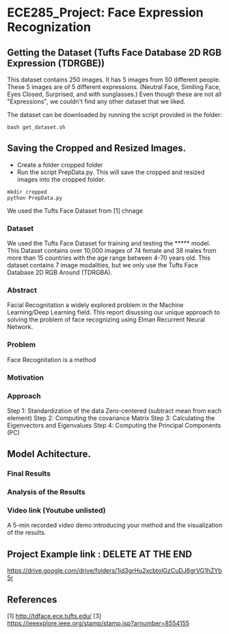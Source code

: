 # ECE285_Project: Face Expression Recognization 

## Getting the Dataset (Tufts Face Database 2D RGB Expression (TDRGBE))
This dataset contains 250 images. It has 5 images from 50 different people. These 5 images are of 5 different expressions. (Neutral Face, Similing Face, Eyes Closed, Surprised, and with sunglasses.) Even though these are not all "Expressions", we couldn't find any other dataset that we liked.


The dataset can be downloaded by running the script provided in the folder:

```
bash get_dataset.sh
```
## Saving the Cropped and Resized Images. 
- Create a folder cropped folder 
- Run the script PrepData.py. This will save the cropped and resized images into the cropped folder. 
```
mkdir cropped
python PrepData.py
```
We used the Tufts Face Dataset from [1] 
chnage
### Dataset
We used the Tufts Face Dataset for training and testing the ***** model. This Dataset contains over 10,000 images of 74 female and 38 males from more than 15 countries with the age range between 4-70 years old. This dataset contains 7 image modalities, but we only use the Tufts Face Database 2D RGB Around (TDRGBA).

### Abstract 
Facial Recognitation a widely explored problem in the Machine Learning/Deep Learning field. This report disussing our unique approach to solving the problem of face recognizing using Elman Recurrent Neural Network. 

### Problem 
Face Recognitation is a method 

### Motivation 


### Approach 
Step 1: Standardization of the data
Zero-centered (subtract mean from each element)
Step 2: Computing the covariance Matrix
Step 3: Calculating the Eigenvectors and Eigenvalues
Step 4: Computing the Principal Components (PC)


## Model Achitecture. 


### Final Results 


### Analysis of the Results 


### Video link (Youtube unlisted) 
A 5-min recorded video demo introducing your method and the visualization of the results.

## Project Example link : DELETE AT THE END
https://drive.google.com/drive/folders/1id3grHu2xcbtolGzCuDJ6grVG1hZYb5r

## References 
[1] http://tdface.ece.tufts.edu/
[3] https://ieeexplore.ieee.org/stamp/stamp.jsp?arnumber=8554155
